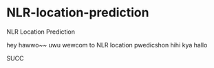 # NLR-location-prediction
NLR Location Prediction

hey hawwo~~ uwu wewcom to NLR location pwedicshon hihi kya
hallo

SUCC